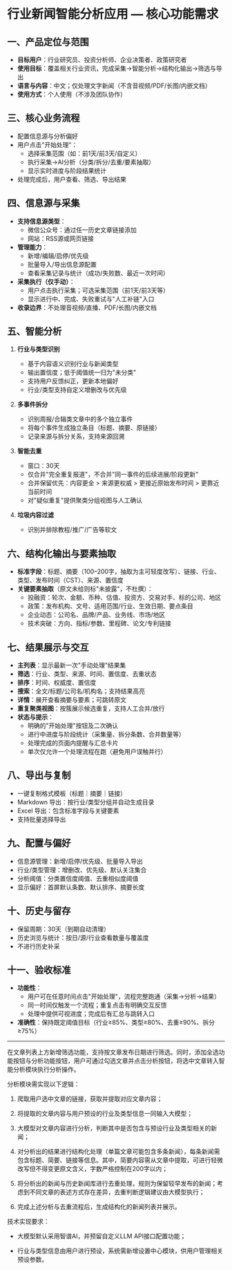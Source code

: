 # 行业新闻智能分析应用 — 核心功能需求

## 一、产品定位与范围

- **目标用户**：行业研究员、投资分析师、企业决策者、政策研究者
- **使用目标**：覆盖相关行业资讯，完成采集→智能分析→结构化输出→筛选与导出
- **语言与内容**：中文；仅处理文字新闻（不含音视频/PDF/长图/内嵌文档）
- **使用方式**：个人使用（不涉及团队协作）

## 三、核心业务流程

- 配置信息源与分析偏好
- 用户点击"开始处理"：
  - 选择采集范围（如：前1天/前3天/自定义）
  - 执行采集→AI分析（分类/拆分/去重/要素抽取）
  - 显示实时进度与阶段结果统计
- 处理完成后，用户查看、筛选、导出结果

## 四、信息源与采集

- **支持信息源类型**：
  - 微信公众号：通过任一历史文章链接添加
  - 网站：RSS源或网页链接
- **管理能力**：
  - 新增/编辑/启停/优先级
  - 批量导入/导出信息源配置
  - 查看采集记录与统计（成功/失败数、最近一次时间）
- **采集执行（仅手动）**：
  - 用户点击执行采集；可选采集范围（前1天/前3天等）
  - 显示进行中、完成、失败重试与"人工补链"入口
- **收录边界**：不处理音视频/直播、PDF/长图/内嵌文档

## 五、智能分析

1) **行业与类型识别**
   - 基于内容语义识别行业与新闻类型
   - 输出置信度；低于阈值统一归为"未分类"
   - 支持用户反馈纠正，更新本地偏好
   - 行业/类型支持自定义增删改与优先级

2) **多事件拆分**
   - 识别周报/合辑类文章中的多个独立事件
   - 将每个事件生成独立条目（标题、摘要、原链接）
   - 记录来源与拆分关系，支持来源回溯

3) **智能去重**
   - 窗口：30天
   - 仅合并"完全重复报道"，不合并"同一事件的后续进展/阶段更新"
   - 合并保留优先：内容更全 > 来源更权威 > 更接近原始发布时间 > 更靠近当前时间
   - 对"疑似重复"提供聚类分组视图与人工确认

4) **垃圾内容过滤**
   - 识别并排除教程/推广/广告等软文

## 六、结构化输出与要素抽取

- **标准字段**：标题、摘要（100–200字，抽取为主可轻度改写）、链接、行业、类型、发布时间（CST）、来源、置信度
- **关键要素抽取**（原文未给则标"未披露"，不杜撰）：
  - 投融资：轮次、金额、币种、估值、投资方、交易对手、标的公司、地区
  - 政策：发布机构、文号、适用范围/行业、生效日期、要点条目
  - 企业动态：公司名、品牌/产品、业务线、市场/地区
  - 技术突破：方向、指标/参数、里程碑、论文/专利链接

## 七、结果展示与交互

- **主列表**：显示最新一次"手动处理"结果集
- **筛选**：行业、类型、来源、时间、置信度、去重状态
- **排序**：时间、权威度、置信度
- **搜索**：全文/标题/公司名/机构名；支持结果高亮
- **详情**：展开查看摘要与要素；可跳转原文
- **重复聚类视图**：按簇展示候选重复，支持人工合并/放行
- **状态与提示**：
  - 明确的"开始处理"按钮及二次确认
  - 进行中进度与阶段统计（采集量、拆分条数、合并数量等）
  - 处理完成的页面内提醒与汇总卡片
  - 单次仅允许一个处理流程在跑（避免用户误触并行）

## 八、导出与复制

- 一键复制格式模板（标题｜摘要｜链接）
- Markdown 导出：按行业/类型分组并自动生成目录
- Excel 导出：包含标准字段与关键要素
- 支持批量选择导出

## 九、配置与偏好

- 信息源管理：新增/启停/优先级、批量导入导出
- 行业/类型管理：增删改、优先级、默认关注集合
- 分析阈值：分类置信度阈值、去重相似度阈值
- 显示偏好：首屏默认条数、默认排序、摘要长度

## 十、历史与留存

- 保留周期：30天（到期自动清理）
- 历史浏览与统计：按日/源/行业查看数量与覆盖度
- 不进行历史补采

## 十一、验收标准

- **功能性**：
  - 用户可在任意时间点击"开始处理"，流程完整跑通（采集→分析→结果）
  - 同一时间仅触发一个流程；重复点击有明确交互反馈
  - 处理中提供可视进度；完成后有汇总与跳转入口
- **准确性**：保持既定阈值目标（行业≥85%、类型≥80%、去重≥90%、拆分≥75%）
---

在文章列表上方新增筛选功能，支持按文章发布日期进行筛选。同时，添加全选功能按钮与分析功能按钮，用户可通过勾选文章并点击分析按钮，将选中文章转入智能分析模块执行分析操作。

分析模块需实现以下逻辑：

1. 爬取用户选中文章的链接，获取并提取对应文章内容；

2. 将提取的文章内容与用户预设的行业及类型信息一同输入大模型；

3. 大模型对文章内容进行分析，判断其中是否包含与预设行业及类型相关的新闻；

4. 对分析出的结果进行结构化处理（单篇文章可能包含多条新闻），每条新闻需包含标题、简要、链接等信息。其中，简要内容需从文章中提取，可进行轻微改写但不得变更原文含义，字数严格控制在200字以内；

5. 将分析出的新闻与历史新闻库进行去重处理，规则为保留较早发布的新闻；考虑到不同文章的表述方式存在差异，去重判断逻辑建议由大模型执行；

6. 完成上述分析与去重流程后，生成结构化的新闻列表并展示。

技术实现要求：

- 大模型默认采用智谱AI，并预留自定义LLM API接口配置功能；

- 行业与类型信息由用户进行预设，系统需新增设置中心模块，供用户管理相关预设参数。